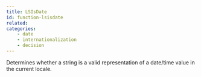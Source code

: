 ```yaml
---
title: LSIsDate
id: function-lsisdate
related:
categories:
    - date
    - internationalization
    - decision
---
```


Determines whether a string is a valid representation of a date/time value in the current locale.